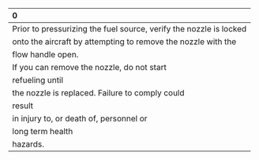 | 0                                                                  |
|:-------------------------------------------------------------------|
| Prior to pressurizing the fuel source, verify the nozzle is locked |
| onto the aircraft by attempting to remove the nozzle with the      |
| flow handle open.                                                  |
| If you can remove the nozzle, do not start                         |
| refueling until                                                    |
| the nozzle is replaced. Failure to comply could                    |
| result                                                             |
| in injury to, or death of, personnel or                            |
| long term health                                                   |
| hazards.                                                           |